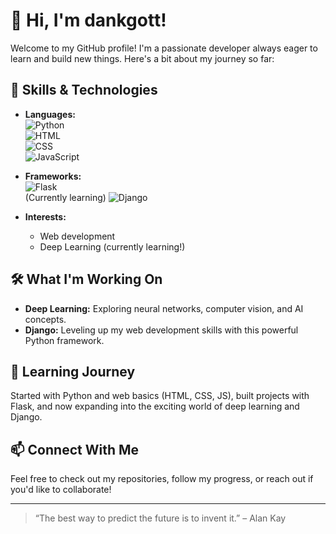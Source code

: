 # 👋 Hi, I'm dankgott!

Welcome to my GitHub profile! I'm a passionate developer always eager to learn and build new things. Here's a bit about my journey so far:

## 🚀 Skills & Technologies

- **Languages:**  
  ![Python](https://img.shields.io/badge/-Python-blue?logo=python&logoColor=white)  
  ![HTML](https://img.shields.io/badge/-HTML5-orange?logo=html5&logoColor=white)  
  ![CSS](https://img.shields.io/badge/-CSS3-blue?logo=css3&logoColor=white)  
  ![JavaScript](https://img.shields.io/badge/-JavaScript-yellow?logo=javascript&logoColor=white)

- **Frameworks:**  
  ![Flask](https://img.shields.io/badge/-Flask-black?logo=flask&logoColor=white)  
  (Currently learning) ![Django](https://img.shields.io/badge/-Django-green?logo=django&logoColor=white)

- **Interests:**  
  - Web development
  - Deep Learning (currently learning!)

## 🛠️ What I'm Working On

- **Deep Learning:** Exploring neural networks, computer vision, and AI concepts.
- **Django:** Leveling up my web development skills with this powerful Python framework.

## 🌱 Learning Journey

Started with Python and web basics (HTML, CSS, JS), built projects with Flask, and now expanding into the exciting world of deep learning and Django.

## 📫 Connect With Me

Feel free to check out my repositories, follow my progress, or reach out if you'd like to collaborate!

---

> “The best way to predict the future is to invent it.” – Alan Kay

